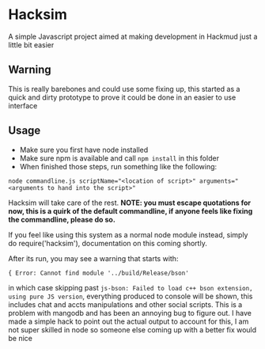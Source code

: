 # Hacksim
A simple Javascript project aimed at making development in Hackmud just a little bit easier

## Warning
This is really barebones and could use some fixing up, this started as a quick and dirty prototype to prove it could be done in an easier to use interface

## Usage
- Make sure you first have node installed
- Make sure npm is available and call `npm install` in this folder
- When finished those steps, run something like the following:
```
node commandline.js scriptName="<location of script>" arguments="<arguments to hand into the script>"
```
Hacksim will take care of the rest.
**NOTE: you must escape quotations for now, this is a quirk of the default commandline, if anyone feels like fixing the commandline, please do so.**

If you feel like using this system as a normal node module instead, simply do require('hacksim'), documentation on this coming shortly.

After its run, you may see a warning that starts with:
```
{ Error: Cannot find module '../build/Release/bson'
```
in which case skipping past `js-bson: Failed to load c++ bson extension, using pure JS version`, 
everything produced to console will be shown, this includes chat and accts manipulations and other social scripts.
This is a problem with mangodb and has been an annoying bug to figure out.
I have made a simple hack to point out the actual output to account for this, I am not super skilled in node so someone else coming up with a better fix would be nice
